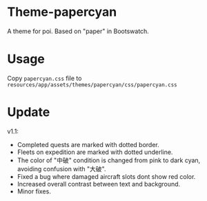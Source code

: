 # Theme-papercyan
A theme for poi. Based on "paper" in Bootswatch.

# Usage
Copy `papercyan.css` file to `resources/app/assets/themes/papercyan/css/papercyan.css`

# Update

v1.1:

- Completed quests are marked with dotted border.
- Fleets on expedition are marked with dotted underline.
- The color of "中破" condition is changed from pink to dark cyan, avoiding confusion with "大破".
- Fixed a bug where damaged aircraft slots dont show red color.
- Increased overall contrast between text and background.
- Minor fixes.
